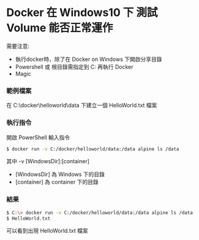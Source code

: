 # Docker 在 Windows10 下 測試 Volume 能否正常運作 

需要注意:
  - 執行docker時，除了在 Docker on Windows 下開啟分享目錄
  - Powershell 或 根目錄需指定到 C: 再執行 Docker
  - Magic

### 範例檔案
在 C:\docker\helloworld\data 下建立一個 HelloWorld.txt 檔案

### 執行指令
開啟 PowerShell 輸入指令
```sh
$ docker run -v C:/docker/helloworld/data:/data alpine ls /data 
```
其中 -v [WindowsDir]:[container]
  - [WindowsDir] 為 Windows 下的目錄
  - [container] 為 container 下的目錄

### 結果
```sh
$ C:\> docker run -v C:/docker/helloworld/data:/data alpine ls /data
$ HelloWorld.txt 
```
可以看到出現 HelloWorld.txt 檔案
 